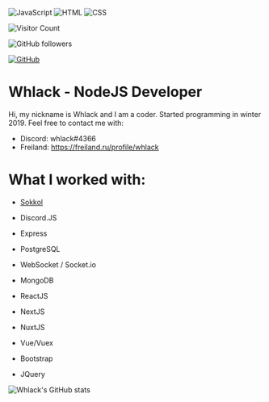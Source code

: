 ![JavaScript](https://img.shields.io/badge/-JavaScript-%23e9d54c?logo=javascript&logoColor=white&style=flat-square) ![HTML](https://img.shields.io/badge/-HTML-%23de4b25?logo=html5&logoColor=white&style=flat-square) ![CSS](https://img.shields.io/badge/-CSS-%230174b8?logo=css3&logoColor=white&style=flat-square)




![Visitor Count](https://komarev.com/ghpvc/?username=whlack&color=brightgreen)

<img alt="GitHub followers" src="https://img.shields.io/github/followers/whlack?style=social">

<a href="https://github.com/whlack"><img src="https://img.shields.io/github/followers/whlack.svg?label=GitHub&style=social" alt="GitHub"></a>



# Whlack - NodeJS Developer



Hi, my nickname is Whlack and I am a coder. Started programming in winter 2019.
Feel free to contact me with:
 - Discord: whlack#4366
 - Freiland: https://freiland.ru/profile/whlack



# What I worked with:

- [Sokkol](https://github.com/Sokk0l)

- Discord.JS

- Express

- PostgreSQL

- WebSocket / Socket.io

- MongoDB

- ReactJS

- NextJS

- NuxtJS

- Vue/Vuex

- Bootstrap

- JQuery



![Whlack's GitHub stats](https://github-readme-stats.vercel.app/api?username=whlack&show_icons=true&theme=radical)



